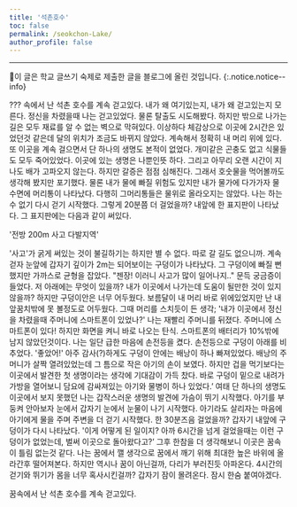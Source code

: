 ```yaml
---
title: '석촌호수'
toc: false
permalink: /seokchon-Lake/
author_profile: false
---
```


---

🧵이 글은 학교 글쓰기 숙제로 제출한 글을 블로그에 올린 것입니다.
{:.notice.notice--info}

??? 속에서 난 석촌 호수를 계속 걷고있다.
내가 왜 여기있는지, 내가 왜 걷고있는지 모른다. 정신을 차렸을때 나는 걷고있었다.
물론 탈출도 시도해봤다. 하지만 밖으로 나가는 길은 모두 재료를 알 수 없는 벽으로 막혀있다.
이상하다 체감상으로 이곳에 2시간은 있었던것 같은데 달의 위치가 조금도 바뀌지 않았다. 계속해서 정확히 내 머리 위에 있다. 또 이곳을 계속 걸으면서 단 하나의 생명도 본적이 없었다. 개미같은 곤충도 없고 식물들도 모두 죽어있었다. 이곳에 있는 생명은 나뿐인뜻 하다. 그리고 아무리 오랜 시간이 지나도 배가 고파오지 않는다. 하지만 갈증은 점점 심해진다. 그래서 호숫물을 먹어볼까도 생각해 봤지만 포기했다. 물론 내가 물에 빠질 위험도 있지만 내가 물가에 다가가자 물 수면에 머리통이 나타났다. 다행히 그머리통들은 물위로 올라오지는 않았다. 나는 하는 수 없기 다시 걷기 시작했다. 그렇게 20분쯤 더 걸었을까? 내앞에 한 표지판이 나타났다. 그 표지판에는 다음과 같이 써있다.

'전방 200m <span class='bold'>사고</span> 다발지역'

'사고'가 굵게 써있는 것이 불길하기는 하지만 별 수 없다. 따로 갈 길도 없으니까.
계속 걷자 눈앞에 갑자기 깊이가 2m는 되어보이는 구덩이가 나타났다. 그 구덩이에 빠질 뻔했지만 가까스로 균형을 잡았다.
"젠장! 이러니 사고가 많이 일어나지.."
문득 궁금증이 들었다. 저 아래에는 무엇이 있을까? 내가 이곳에서 나가는데 도움이 될만한 것이 있지 않을까? 하지만 구덩이안은 너무 어두웠다. 보름달이 내 머리 바로 위에있었지만 난 내 앞꿈치밖에 못 볼정도로 어두웠다. 그때 머리를 스치듯이 든 생각; '내가 이곳에서 정신을 차렸을때 주머니에 스마트폰이 있었나?' 나는 재빨리 주머니를 뒤졌다. 주머니에 스마트폰이 있다! 하지만 화면을 켜니 바로 나오는 탄식. 스마트폰의 배터리가 10%밖에 남지 않았던것이다.
나는 일단 급한 마음에 손전등을 켰다. 손전등으로 구덩이 아래를 비추었다. '좋았어!' 아주 감사(?)하게도 구덩이 안에는 배낭이 하나 빠져있었다. 배낭의 주머니가 살짝 열려있었는데 그 틈으로 작은 아기의 손이 보였다.
하지만 겁을 먹기보다는 이곳에서 발견한 첫 생명이라는 생각에 기대감이 가득 찼다.
바로 구덩이 밑으로 내려가 가방을 열어보니 담요에 감싸져있는 아기와 물병이 하나 있었다.’
여태 단 하나의 생명도 이곳에서 보지 못했던 나는 갑작스러운 생명의 발견에 가슴이 뛰기 시작했다. 아기를 부둥켜 안아보자 눈에서 갑자기 눈에서 눈물이 나기 시작했다.
아기라도 살리자는 마음에 아기에게 물을 주며 주변을 더 걷기 시작했다. 한 30분즈음 걸었을까? 갑자기 내앞에 구덩이가 다시 나타났다. '이게 어떻게 된 일이지? 아까 6시간을 넘게 걸었을때는 이런 구덩이가 없었는데, 벌써 이곳으로 돌아왔다고?’ 그후 한참을 더 생각해보니 이곳은 꿈속이 틀림 없는것 같다. 나는 꿈에서 깰 생각으로 꿈에서 깨기 위해 최대한 높은 바위에 올라간후 떨어져본다. 하지만 역시나 꿈이 아닌걸까, 다리가 부러진듯 아파온다. 4시간의 걷기와 뛰기가 몸을 너무 혹사시킨걸까? 갑자기 잠이 몰려온다. 잠시 한숨 붙여야겠다.

<span class='red'>꿈</span>속에서 난 석촌 호수를 계속 걷고있다.
